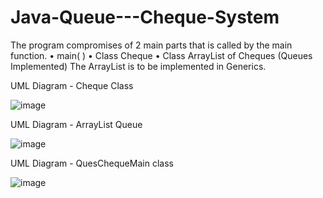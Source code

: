 # Java-Queue---Cheque-System
The program compromises of 2 main parts that is called by the main function.
• main( )
• Class Cheque
• Class ArrayList of Cheques (Queues Implemented)
The ArrayList is to be implemented in Generics.

UML Diagram - Cheque Class

![image](https://user-images.githubusercontent.com/61977663/200768367-bdea7336-84ef-48b7-ac05-4c3a4c612dc7.png)

UML Diagram - ArrayList Queue

![image](https://user-images.githubusercontent.com/61977663/200768580-b76cf0c1-d68d-4475-b526-ec360bbb524a.png)


UML Diagram - QuesChequeMain class

![image](https://user-images.githubusercontent.com/61977663/200768875-2071e4b1-71e1-4bef-bc42-9a5abafed0c8.png)


